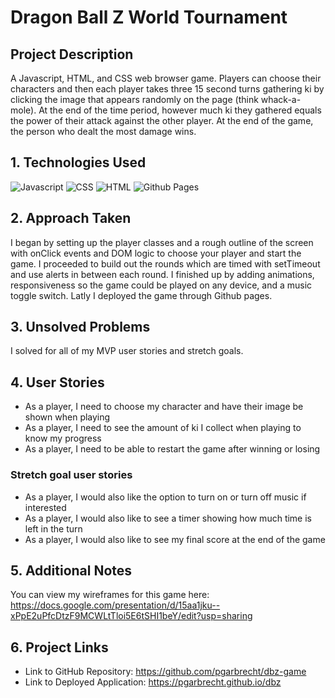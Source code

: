 # Dragon Ball Z World Tournament
## Project Description
A Javascript, HTML, and CSS web browser game. Players can choose their characters and then each player takes three 15 second turns gathering ki by clicking the image that appears randomly on the page (think whack-a-mole). At the end of the time period, however much ki they gathered equals the power of their attack against the other player. At the end of the game, the person who dealt the most damage wins. 

## 1. Technologies Used
![Javascript](https://img.shields.io/badge/javascript-%234ea94b.svg?style=for-the-badge&logo=javascript&logoColor=white) ![CSS](https://img.shields.io/badge/css-%23404d59.svg?style=for-the-badge&logo=css&logoColor=%2361DAFB) ![HTML](https://img.shields.io/badge/html-%2320232a.svg?style=for-the-badge&logo=html&logoColor=%2361DAFB) ![Github Pages](https://img.shields.io/badge/githubpages-6DA55F?style=for-the-badge&logo=githubpages&logoColor=white)

## 2. Approach Taken
I began by setting up the player classes and a rough outline of the screen with onClick events and DOM logic to choose your player and start the game. I proceeded to build out the rounds which are timed with setTimeout and use alerts in between each round. I finished up by adding animations, responsiveness so the game could be played on any device, and a music toggle switch. Latly I deployed the game through Github pages.

## 3. Unsolved Problems
I solved for all of my MVP user stories and stretch goals.

## 4. User Stories
* As a player, I need to choose my character and have their image be shown when playing
* As a player, I need to see the amount of ki I collect when playing to know my progress
* As a player, I need to be able to restart the game after winning or losing

### Stretch goal user stories
* As a player, I would also like the option to turn on or turn off music if interested
* As a player, I would also like to see a timer showing how much time is left in the turn
* As a player, I would also like to see my final score at the end of the game

## 5. Additional Notes
You can view my wireframes for this game here:
https://docs.google.com/presentation/d/15aa1jku--xPpE2uPfcDtzF9MCWLtTloi5E6tSHI1beY/edit?usp=sharing

## 6. Project Links
* Link to GitHub Repository: https://github.com/pgarbrecht/dbz-game
* Link to Deployed Application: https://pgarbrecht.github.io/dbz